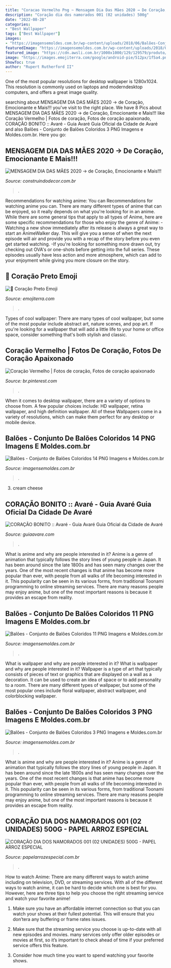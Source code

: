 ```yaml
---
title: "Coracao Vermelho Png ~ Mensagem Dia Das Mães 2020 → De Coração, Emocionante E Mais!!!"
description: "Coração dia dos namorados 001 (02 unidades) 500g"
date: "2022-08-28"
categories:
- "Best Wallpaper"
tags: ["Best Wallpaper"]
images:
- "https://imagensemoldes.com.br/wp-content/uploads/2018/06/Balões-Conjunto-de-Balões-Coloridos-3-PNG.png"
featuredImage: "https://imagensemoldes.com.br/wp-content/uploads/2018/06/Balões-Conjunto-de-Balões-Coloridos-3-PNG.png"
featured_image: "https://cdn.awsli.com.br/1000x1000/129/129579/produto/10049938/ee44e78f41.jpg"
image: "https://images.emojiterra.com/google/android-pie/512px/1f5a4.png"
ShowToc: true
author: "Rupert Rutherford II"
---
```



One of the most popular resolutions for desktop wallpaper is 1280x1024. This resolution is commonly used on laptops and moderndesktop computers, and offers a great image quality.

	

		
searching about MENSAGEM DIA DAS MÃES 2020 → de Coração, Emocionante e Mais!!! you've visit to the right place. We have 8 Pics about MENSAGEM DIA DAS MÃES 2020 → de Coração, Emocionante e Mais!!! like Coração Vermelho | Fotos de coração, Fotos de coração apaixonado, CORAÇÃO BONITO :: Avaré - Guia Avaré Guia Oficial da Cidade de Avaré and also Balões - Conjunto de Balões Coloridos 3 PNG Imagens e Moldes.com.br. Here you go:
		
    
## MENSAGEM DIA DAS MÃES 2020 → De Coração, Emocionante E Mais!!!

<img loading=lazy src="https://construindodecor.com.br/wp-content/uploads/2018/11/Mensagem-Dia-Das-Maes-2.jpg" onerror="this.onerror=null;this.src='https://tse3.mm.bing.net/th?id=OIP.koyevzKoJoGweT804MlTdgHaF7&amp;pid=15.1';" alt="MENSAGEM DIA DAS MÃES 2020 → de Coração, Emocionante e Mais!!!">

_Source: construindodecor.com.br_

>. 

	

Recommendations for watching anime: You can
Recommendations for watching anime you can. There are many different types of anime that can be enjoyed, so it really depends on what you're looking for in an anime. While there are some general tips that apply to all types of Anime, here are some specific recommendations for those who enjoy the genre of Anime: 
-Watching a new show immediately after its release is always a great way to start an AnimeWalker day. This will give you a sense of when the next episode will air and provide you with a recap of the story before you even get started watching. 
-If you're looking for something more drawn out, try checking out OVA's or one-shots before getting into the full series. These episodes usually have less action and more atmosphere, which can add to your enjoyment while giving you more closure on the story.

    
## 🖤 Coração Preto Emoji

<img loading=lazy src="https://images.emojiterra.com/google/android-pie/512px/1f5a4.png" onerror="this.onerror=null;this.src='https://tse4.mm.bing.net/th?id=OIP._jmwZOkz24oRZ96a_0KBqQHaHa&amp;pid=15.1';" alt="🖤 Coração Preto Emoji">

_Source: emojiterra.com_

>. 

	

Types of cool wallpaper:
There are many types of cool wallpaper, but some of the most popular include abstract art, nature scenes, and pop art. If you're looking for a wallpaper that will add a little life to your home or office space, consider something that's both stylish and classic.

    
## Coração Vermelho | Fotos De Coração, Fotos De Coração Apaixonado

<img loading=lazy src="https://i.pinimg.com/736x/d6/5a/b7/d65ab76968d74ccad914d5f8df56a5e0.jpg" onerror="this.onerror=null;this.src='https://tse2.mm.bing.net/th?id=OIP.SSl8J2xKIU4scJqZi3cNygHaJK&amp;pid=15.1';" alt="Coração Vermelho | Fotos de coração, Fotos de coração apaixonado">

_Source: br.pinterest.com_

>. 

	

When it comes to desktop wallpaper, there are a variety of options to choose from. A few popular choices include: HD wallpaper, retina wallpaper, and high definition wallpaper. All of these Wallpapers come in a variety of resolutions, which can make them perfect for any desktop or mobile device. 

    
## Balões - Conjunto De Balões Coloridos 14 PNG Imagens E Moldes.com.br

<img loading=lazy src="https://imagensemoldes.com.br/wp-content/uploads/2018/06/Balões-Conjunto-de-Balões-Coloridos-14-PNG.png" onerror="this.onerror=null;this.src='https://tse1.mm.bing.net/th?id=OIP.2sA4h6b7F_mxeesBajsa9gHaLf&amp;pid=15.1';" alt="Balões - Conjunto de Balões Coloridos 14 PNG Imagens e Moldes.com.br">

_Source: imagensemoldes.com.br_

>. 

	

3. cream cheese 

    
## CORAÇÃO BONITO :: Avaré - Guia Avaré Guia Oficial Da Cidade De Avaré

<img loading=lazy src="http://guiaavare.com/public/Noticias/3935/20130103080956bfedbef0fac1638ed40011487f9a2329.jpg" onerror="this.onerror=null;this.src='https://tse3.mm.bing.net/th?id=OIP.COW8sjpByRqLIbYKlbBCywHaFj&amp;pid=15.1';" alt="CORAÇÃO BONITO :: Avaré - Guia Avaré Guia Oficial da Cidade de Avaré">

_Source: guiaavare.com_

>. 

	

What is anime and why are people interested in it?
Anime is a genre of animation that typically follows the story lines of young people in Japan. It has been around since the late 1800s and has seen many changes over the years. One of the most recent changes is that anime has become more popular than ever, with people from all walks of life becoming interested in it. This popularity can be seen in its various forms, from traditional Toonami programming to online streaming services. There are many reasons people may enjoy anime, but one of the most important reasons is because it provides an escape from reality.

    
## Balões - Conjunto De Balões Coloridos 11 PNG Imagens E Moldes.com.br

<img loading=lazy src="https://imagensemoldes.com.br/wp-content/uploads/2018/06/Balões-Conjunto-de-Balões-Coloridos-11-PNG.png" onerror="this.onerror=null;this.src='https://tse4.mm.bing.net/th?id=OIP.X1LWSdbEVQg9o9WhZKAXMwHaK_&amp;pid=15.1';" alt="Balões - Conjunto de Balões Coloridos 11 PNG Imagens e Moldes.com.br">

_Source: imagensemoldes.com.br_

>. 

	

What is wallpaper and why are people interested in it?
What is wallpaper and why are people interested in it?
Wallpaper is a type of art that typically consists of pieces of text or graphics that are displayed on a wall as a decoration. It can be used to create an idea of space or to add personality to a room. There are many different types of wallpaper, but some of the most popular ones include floral wallpaper, abstract wallpaper, and colorblocking wallpaper.

    
## Balões - Conjunto De Balões Coloridos 3 PNG Imagens E Moldes.com.br

<img loading=lazy src="https://imagensemoldes.com.br/wp-content/uploads/2018/06/Balões-Conjunto-de-Balões-Coloridos-3-PNG.png" onerror="this.onerror=null;this.src='https://tse1.mm.bing.net/th?id=OIP.EP9vqTUiAGZuqHJAQkpN1QHaML&amp;pid=15.1';" alt="Balões - Conjunto de Balões Coloridos 3 PNG Imagens e Moldes.com.br">

_Source: imagensemoldes.com.br_

>. 

	

What is anime and why are people interested in it?
Anime is a genre of animation that typically follows the story lines of young people in Japan. It has been around since the late 1800s and has seen many changes over the years. One of the most recent changes is that anime has become more popular than ever, with people from all walks of life becoming interested in it. This popularity can be seen in its various forms, from traditional Toonami programming to online streaming services. There are many reasons people may enjoy anime, but one of the most important reasons is because it provides an escape from reality.

    
## CORAÇÃO DIA DOS NAMORADOS 001 (02 UNIDADES) 500G - PAPEL ARROZ ESPECIAL

<img loading=lazy src="https://cdn.awsli.com.br/1000x1000/129/129579/produto/10049938/ee44e78f41.jpg" onerror="this.onerror=null;this.src='https://tse3.mm.bing.net/th?id=OIP.Chm43B6_jcSyaIsipxUgxgHaG4&amp;pid=15.1';" alt="CORAÇÃO DIA DOS NAMORADOS 001 (02 UNIDADES) 500G - PAPEL ARROZ ESPECIAL">

_Source: papelarrozespecial.com.br_

>. 

	

How to watch Anime: There are many different ways to watch anime including on television, DVD, or streaming services.
With all of the different ways to watch anime, it can be hard to decide which one is best for you. However, here are three tips to help you choose the right streaming service and watch your favorite anime!
1. Make sure you have an affordable internet connection so that you can watch your shows at their fullest potential. This will ensure that you don’tera any buffering or frame rates issues.

2. Make sure that the streaming service you choose is up-to-date with all new episodes and movies. many services only offer older episodes or movies at first, so it’s important to check ahead of time if your preferred service offers this feature.

3. Consider how much time you want to spend watching your favorite shows.

